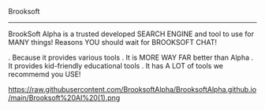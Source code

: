 Brooksoft
__________

BrookSoft Alpha is a trusted developed SEARCH ENGINE and tool to use for MANY things!
Reasons YOU should wait for BROOKSOFT CHAT!

. Because it provides various tools
. It is MORE WAY FAR better than Alpha
. It provides kid-friendly educational tools
. It has A LOT of tools we recommemd you USE!

https://raw.githubusercontent.com/BrooksoftAlpha/BrooksoftAlpha.github.io/main/Brooksoft%20AI%20(1).png
